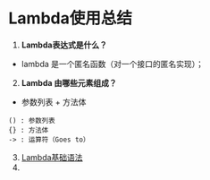 # Lambda使用总结

1. **Lambda表达式是什么？**
- lambda 是一个匿名函数（对一个接口的匿名实现）；

2. **Lambda 由哪些元素组成？**
- 参数列表 + 方法体
```
() : 参数列表
{} : 方法体
-> : 运算符（Goes to）
```
3. [Lambda基础语法](#)
4. 

